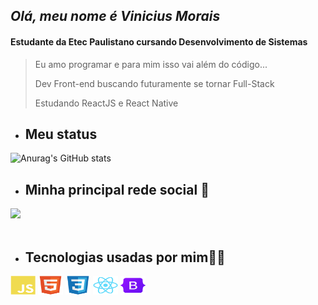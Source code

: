 ## <i>Olá, meu nome é Vinicius Morais</i>
 
#### Estudante da Etec Paulistano cursando Desenvolvimento de Sistemas

> Eu amo programar e para mim isso vai além do código...
> 
> Dev Front-end buscando futuramente se tornar Full-Stack
>
> Estudando ReactJS e React Native
>


  - ## Meu status

![Anurag's GitHub stats](https://github-readme-stats.vercel.app/api?username=Sousasz&show_icons=true&theme=dark)

  - ## Minha principal rede social 🤳
   
<div>
  <a href="https://instagram.com/sousasxy" target="_blank"><img src="https://img.shields.io/badge/-Instagram-%23E4405F?style=for-the-badge&logo=instagram&logoColor=white" target="_blank"></a>
</div><br>

  - ##  Tecnologias usadas por mim👨‍💻
<div style="display: inline_block">
  <img align="center" alt="Sousa-js" height="30" width="40" src="https://raw.githubusercontent.com/devicons/devicon/master/icons/javascript/javascript-plain.svg">
  <img align="center" alt="Sousa-html" height="30" width="40" src="https://raw.githubusercontent.com/devicons/devicon/master/icons/html5/html5-original.svg">
  <img align="center" alt="Sousa-CSS" height="30" width="40" src="https://raw.githubusercontent.com/devicons/devicon/master/icons/css3/css3-original.svg">
  <img align="center" alt="Sousa-react" height="30" width="40" src="https://raw.githubusercontent.com/devicons/devicon/master/icons/react/react-original.svg">
  <img align="center" alt="Sousa-bootstrap" height="30" width="40" src="https://raw.githubusercontent.com/devicons/devicon/master/icons/bootstrap/bootstrap-original.svg">
</div>
